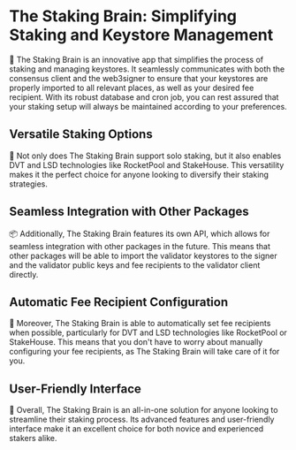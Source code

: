 # The Staking Brain: Simplifying Staking and Keystore Management

🧠 The Staking Brain is an innovative app that simplifies the process of staking and managing keystores. It seamlessly communicates with both the consensus client and the web3signer to ensure that your keystores are properly imported to all relevant places, as well as your desired fee recipient. With its robust database and cron job, you can rest assured that your staking setup will always be maintained according to your preferences.

## Versatile Staking Options

🔁 Not only does The Staking Brain support solo staking, but it also enables DVT and LSD technologies like RocketPool and StakeHouse. This versatility makes it the perfect choice for anyone looking to diversify their staking strategies.

## Seamless Integration with Other Packages

📦 Additionally, The Staking Brain features its own API, which allows for seamless integration with other packages in the future. This means that other packages will be able to import the validator keystores to the signer and the validator public keys and fee recipients to the validator client directly.

## Automatic Fee Recipient Configuration

💸 Moreover, The Staking Brain is able to automatically set fee recipients when possible, particularly for DVT and LSD technologies like RocketPool or StakeHouse. This means that you don't have to worry about manually configuring your fee recipients, as The Staking Brain will take care of it for you.

## User-Friendly Interface

👤 Overall, The Staking Brain is an all-in-one solution for anyone looking to streamline their staking process. Its advanced features and user-friendly interface make it an excellent choice for both novice and experienced stakers alike.
